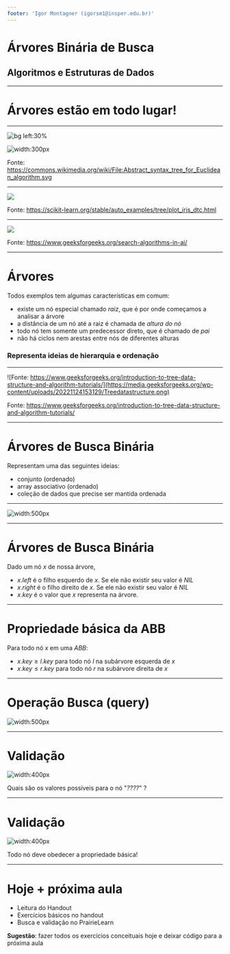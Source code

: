 ```yaml
---
footer: 'Igor Montagner (igorsm1@insper.edu.br)'
---
```


<!-- _class: front -->

# Árvores Binária de Busca

## Algoritmos e Estruturas de Dados

--------

<!-- _class: front -->
# Árvores estão em todo lugar!

------------

![bg left:30%](ast.png)

![width:300px](euclid.png)

Fonte: https://commons.wikimedia.org/wiki/File:Abstract_syntax_tree_for_Euclidean_algorithm.svg

----------

![](https://scikit-learn.org/stable/_images/sphx_glr_plot_iris_dtc_002.png)

Fonte: https://scikit-learn.org/stable/auto_examples/tree/plot_iris_dtc.html

----------

![](https://cdncontribute.geeksforgeeks.org/wp-content/uploads/AI-algos-1-e1547043543151.png)

Fonte: https://www.geeksforgeeks.org/search-algorithms-in-ai/

-----------

# Árvores

Todos exemplos tem algumas características em comum:

- existe um nó especial chamado *raiz*, que é por onde começamos a analisar a árvore
- a distância de um nó até a raiz é chamada de *altura do nó*
- todo nó tem somente um predecessor direto, que é chamado de *pai*
- não há ciclos nem arestas entre nós de diferentes alturas

### Representa ideias de hierarquia e ordenação

----------------

![Fonte: https://www.geeksforgeeks.org/introduction-to-tree-data-structure-and-algorithm-tutorials/](https://media.geeksforgeeks.org/wp-content/uploads/20221124153129/Treedatastructure.png)

Fonte: https://www.geeksforgeeks.org/introduction-to-tree-data-structure-and-algorithm-tutorials/

------------------

# Árvores de Busca Binária

Representam uma das seguintes ideias: 

- conjunto (ordenado)
- array associativo (ordenado)
- coleção de dados que precise ser mantida ordenada 

---------

![width:500px](abb1.svg)

-----

# Árvores de Busca Binária

Dado um nó $x$ de nossa árvore, 

- $x.left$ é o filho esquerdo de $x$. Se ele não existir seu valor é $NIL$
- $x.right$ é o filho direito de $x$. Se ele não existir seu valor é $NIL$
- $x.key$ é o valor que $x$ representa na árvore. 

------

# Propriedade básica da ABB

Para todo nó $x$ em uma *ABB*:

- $x.key \geq l.key$ para todo nó $l$ na subárvore esquerda de $x$
- $x.key \leq r.key$ para todo nó $r$ na subárvore direita de $x$

-----

# Operação Busca (query)

![width:500px](abb1.svg)

------

# Validação 

![width:400px](abb-val.svg)

Quais são os valores possíveis para o nó "*????*" ?


------

# Validação 

![width:400px](abb-val.svg)

Todo nó deve obedecer a propriedade básica!

----

# Hoje + próxima aula

- Leitura do Handout
- Exercícios básicos no handout
- Busca e validação no PrairieLearn

**Sugestão**: fazer todos os exercícios conceituais hoje e deixar código para a próxima aula

